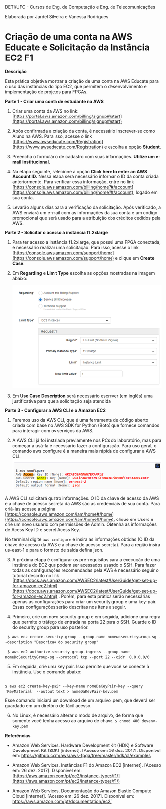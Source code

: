 DETI/UFC - Cursos de Eng. de Computação e Eng. de Telecomunicações

Elaborada por  Jardel Silveira e Vanessa Rodrigues

# **Criação de uma conta na AWS Educate e Solicitação da Instância EC2 F1**

**Descrição**

Esta prática objetiva mostrar a criação de uma conta na AWS Educate para o uso das instâncias do tipo EC2, que permitem o desenvolvimento e implementação de  projetos para FPGAs. 

**Parte 1 - Criar uma conta de estudante na AWS**

1. Criar uma conta da AWS no link: [https://portal.aws.amazon.com/billing/signup#/start](https://portal.aws.amazon.com/billing/signup#/start)

2. Após confirmada a criação da conta, é necessário inscrever-se como Aluno na AWS. Para isso, acesse o link [https://www.awseducate.com/Registration](https://www.awseducate.com/Registration) e escolha a opção **Student**.

3. Preencha o formulário de cadastro com suas informações. **Utilize um e-mail institucional.**

4. Na etapa seguinte, selecione a opção **Click here to enter an AWS Account ID.** Nessa etapa será necessário informar o ID da conta criada anteriormente. Para verificar essa informação, entre no link [https://console.aws.amazon.com/billing/home?#/account](https://console.aws.amazon.com/billing/home?#/account), logado em sua conta.

5. Levarão alguns dias para a verificação da solicitação. Após verificado,  a AWS enviará um e-mail com as informações da sua conta e um código promocional que será usado para a atribuição dos créditos cedidos pela AWS.

**Parte 2 - Solicitar o acesso à instância f1.2xlarge**

1. Para ter acesso a instância f1.2xlarge, que possui uma FPGA conectada, é necessário realizar uma solicitação. Para isso, acesse o link [https://console.aws.amazon.com/support/home](https://console.aws.amazon.com/support/home) e clique em **Create Case**.

2. Em **Regarding** e **Limit Type** escolha as opções mostradas na imagem abaixo: 

	![image alt text](image_0.png)

3. Em **Use Case Description** será necessário escrever (em inglês) uma justificativa para que a solicitação seja atendida.

**Parte 3 - Configurar a AWS CLI e o Amazon EC2**

1. Faremos uso da AWS CLI, que é uma ferramenta de código aberto criada com base no AWS SDK for Python (Boto) que fornece comandos para interagir com os serviços da AWS. 

2. A AWS CLI já foi instalada previamente nos PCs do laboratório, mas para começar a usá-la é necessário fazer a configuração. Para uso geral, o comando aws configure é a maneira mais rápida de configurar a AWS CLI.	![image alt text](image_1.png)

A AWS CLI solicitará quatro informações. O ID da chave de acesso da AWS e a chave de acesso secreta da AWS são as credenciais de sua conta. Para criá-las acesse a página [https://console.aws.amazon.com/iam/home#/home](https://console.aws.amazon.com/iam/home#/home), clique em Users e crie um novo usuário com permissões de Admin. Obtenha as informações de Acess Key ID e secret Acess Key. 

No terminal digite ``` aws configure ``` e insira as informações obtidas (O ID da chave de acesso da AWS e a chave de acesso secreta). Para a região insira us-east-1 e para o formato de saída defina json.

3. A próxima etapa é configurar os pré-requisitos para a execução de uma instância do EC2 que podem ser acessados usando o SSH. Para fazer todas as configurações recomendadas pela AWS é necessário seguir o tutorial descrito no link [https://docs.aws.amazon.com/AWSEC2/latest/UserGuide/get-set-up-for-amazon-ec2.html](https://docs.aws.amazon.com/AWSEC2/latest/UserGuide/get-set-up-for-amazon-ec2.html) . Porém, para esta prática serão necessárias apenas as configurações para  criar um security group e uma key-pair. Essas configurações serão descritas nos ítens a seguir.

4. Primeiro, crie um novo security group e em seguida, adicione uma regra que permite o tráfego de entrada na porta 22 para o SSH. Guarde o ID do security group para uso posterior.

   ```$ aws ec2 create-security-group --group-name nomeDoSecurityGroup-sg --description "Descricao do security group"```

   ```$ aws ec2 authorize-security-group-ingress --group-name nomeDoSecurityGroup-sg --protocol tcp --port 22 --cidr  0.0.0.0/0```


5. Em seguida, crie uma key pair. Isso permite que você se conecte à instância.
Use o comando abaixo:

```bash 

```

```$ aws ec2 create-key-pair --key-name nomeDaKeyPair-key --query 'KeyMaterial' --output text > nomeDaKeyPair-key.pem```
		
 Esse comando iniciará um download de um arquivo .pem, que deverá ser guardado em um diretório de fácil acesso. 
 
6. No Linux, é necessário alterar o modo de arquivo, de forma que somente você tenha acesso ao arquivo de chave.
```$ chmod 400 devenv-key.pem```
	

**Referências**

* Amazon Web Services. Hardware Development Kit (HDK) e Software Development Kit (SDK) [internet]. [Acesso em: 26 dez. 2017]. Disponível em: https://github.com/aws/aws-fpga/tree/master/hdk/cl/examples

* Amazon Web Services. Instâncias F1 do Amazon EC2 [internet]. [Acesso em: 26 dez. 2017]. Disponível em: [https://aws.amazon.com/pt/ec2/instance-types/f1/](https://aws.amazon.com/pt/ec2/instance-types/f1/)

* Amazon Web Services. Documentação do Amazon Elastic Compute Cloud [internet]. [Acesso em: 26 dez. 2017]. Disponível em: https://aws.amazon.com/pt/documentation/ec2/


